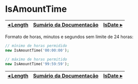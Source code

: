 # IsAmountTime

[◂ Length](06-minlength.md) | [Sumário da Documentação](indice.md) | [IsDate ▸](07-isdate.md)
-- | -- | --

Formato de horas, minutos e segundos sem limite de 24 horas:

```php
// mínimo de horas permidido
new IsAmountTime('00:00:00');

// máximo de horas permitido
new IsAmountTime('99:59:59');
```

[◂ Length](06-minlength.md) | [Sumário da Documentação](indice.md) | [IsDate ▸](07-isdate.md)
-- | -- | --
